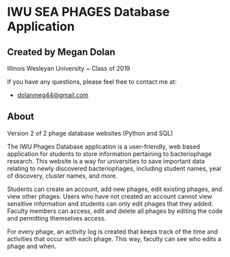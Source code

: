 # IWU SEA PHAGES Database Application
## Created by Megan Dolan
Illinois Wesleyan University ~ Class of 2019

If you have any questions, please feel free to contact me at:
- dolanmeg44@gmail.com
## About
Version 2 of 2 phage database websites (Python and SQL)

The IWU Phages Database application is a user-friendly, web based application
for students to store information pertaining to bacteriophage research. This 
website is a way for universities to save important data relating to newly 
discovered bacteriophages, including student names, year of discovery, cluster
names, and more. 

Students can create an account, add new phages, edit existing phages, and view
other phages. Users who have not created an account cannot view sensitive 
information and students can only edit phages that they added. Faculty members
can access, edit and delete all phages by editing the code and permitting 
themselves access. 

For every phage, an activity log is created that keeps track of the time and 
activities that occur with each phage. This way, faculty can see who edits a 
phage and when. 
